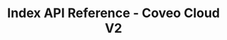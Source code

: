 ---
layout: redoc_page
title: Index API Reference - Coveo Cloud V2
categories: api_docs
apiId: Index
swagger: ../../api_docs/Index.yml
ghPagesSiteName: /cloudv2-docs-site
---